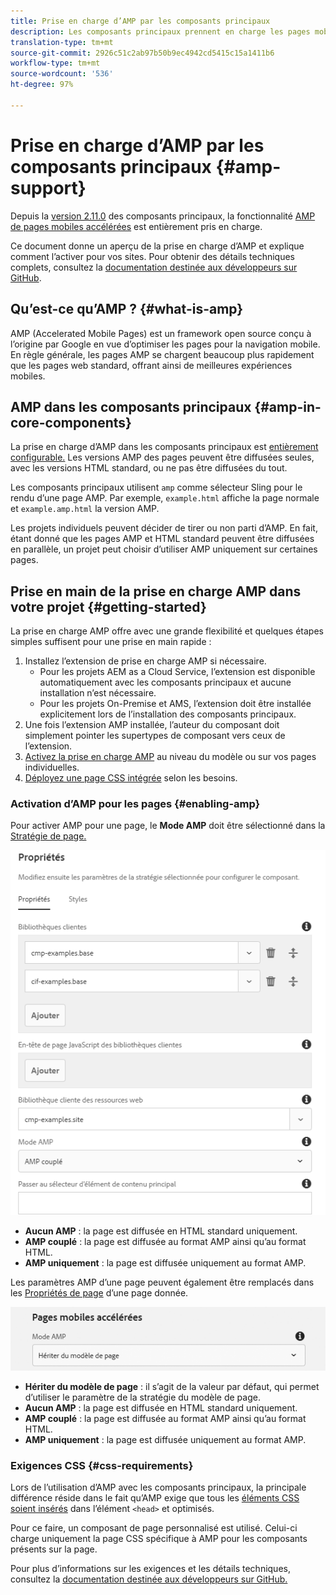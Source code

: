 ```yaml
---
title: Prise en charge d’AMP par les composants principaux
description: Les composants principaux prennent en charge les pages mobiles accélérées (AMP).
translation-type: tm+mt
source-git-commit: 2926c51c2ab97b50b9ec4942cd5415c15a1411b6
workflow-type: tm+mt
source-wordcount: '536'
ht-degree: 97%

---
```



# Prise en charge d’AMP par les composants principaux {#amp-support}

Depuis la [version 2.11.0](/help/versions.md) des composants principaux, la fonctionnalité [AMP de pages mobiles accélérées](https://developers.google.com/amp) est entièrement pris en charge.

Ce document donne un aperçu de la prise en charge d’AMP et explique comment l’activer pour vos sites. Pour obtenir des détails techniques complets, consultez la [documentation destinée aux développeurs sur GitHub](https://github.com/adobe/aem-core-wcm-components/tree/master/extensions/amp).

## Qu’est-ce qu’AMP ? {#what-is-amp}

AMP (Accelerated Mobile Pages) est un framework open source conçu à l’origine par Google en vue d’optimiser les pages pour la navigation mobile. En règle générale, les pages AMP se chargent beaucoup plus rapidement que les pages web standard, offrant ainsi de meilleures expériences mobiles.

## AMP dans les composants principaux {#amp-in-core-components}

La prise en charge d’AMP dans les composants principaux est [entièrement configurable.](#enabling-amp) Les versions AMP des pages peuvent être diffusées seules, avec les versions HTML standard, ou ne pas être diffusées du tout.

Les composants principaux utilisent `amp` comme sélecteur Sling pour le rendu d’une page AMP. Par exemple, `example.html` affiche la page normale et `example.amp.html` la version AMP.

Les projets individuels peuvent décider de tirer ou non parti d’AMP. En fait, étant donné que les pages AMP et HTML standard peuvent être diffusées en parallèle, un projet peut choisir d’utiliser AMP uniquement sur certaines pages.

## Prise en main de la prise en charge AMP dans votre projet {#getting-started}

La prise en charge AMP offre avec une grande flexibilité et quelques étapes simples suffisent pour une prise en main rapide :

1. Installez l’extension de prise en charge AMP si nécessaire.
   * Pour les projets AEM as a Cloud Service, l’extension est disponible automatiquement avec les composants principaux et aucune installation n’est nécessaire.
   * Pour les projets On-Premise et AMS, l’extension doit être installée explicitement lors de l’installation des composants principaux.
1. Une fois l’extension AMP installée, l’auteur du composant doit simplement pointer les supertypes de composant vers ceux de l’extension.
1. [Activez la prise en charge AMP](#enabling-amp) au niveau du modèle ou sur vos pages individuelles.
1. [Déployez une page CSS intégrée](#css-requirements) selon les besoins.

### Activation d’AMP pour les pages {#enabling-amp}

Pour activer AMP pour une page, le **Mode AMP** doit être sélectionné dans la [Stratégie de page.](https://docs.adobe.com/content/help/en/experience-manager-cloud-service/sites/authoring/features/templates.html#editing-a-template-page-policy-template-author-developer)

![Options de stratégie de page AMP](/help/assets/amp-policy.png)

* **Aucun AMP** : la page est diffusée en HTML standard uniquement.
* **AMP couplé** : la page est diffusée au format AMP ainsi qu’au format HTML.
* **AMP uniquement** : la page est diffusée uniquement au format AMP.

Les paramètres AMP d’une page peuvent également être remplacés dans les [Propriétés de page](https://docs.adobe.com/content/help/en/experience-manager-cloud-service/sites/authoring/fundamentals/page-properties.html) d’une page donnée.

![Propriétés de page AMP](/help/assets/amp-page-properties.png)

* **Hériter du modèle de page** : il s’agit de la valeur par défaut, qui permet d’utiliser le paramètre de la stratégie du modèle de page.
* **Aucun AMP** : la page est diffusée en HTML standard uniquement.
* **AMP couplé** : la page est diffusée au format AMP ainsi qu’au format HTML.
* **AMP uniquement** : la page est diffusée uniquement au format AMP.

### Exigences CSS {#css-requirements}

Lors de l’utilisation d’AMP avec les composants principaux, la principale différence réside dans le fait qu’AMP exige que tous les [éléments CSS soient insérés](including-clientlibs.md#inlining) dans l’élément `<head>` et optimisés.

Pour ce faire, un composant de page personnalisé est utilisé. Celui-ci charge uniquement la page CSS spécifique à AMP pour les composants présents sur la page.

Pour plus d’informations sur les exigences et les détails techniques, consultez la [documentation destinée aux développeurs sur GitHub.](https://github.com/adobe/aem-core-wcm-components/tree/master/extensions/amp)
